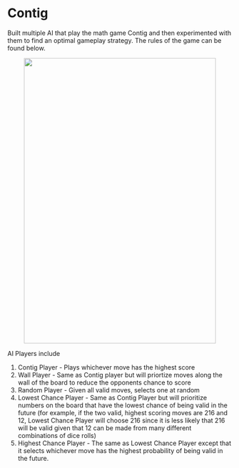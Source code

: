 # Contig
Built multiple AI that play the math game Contig and then experimented with them to find an optimal gameplay strategy. The rules of the game can be found below.

<p align="center">
  <img width="430" height="640" src="https://sites.google.com/a/pvlearners.net/sweigand-games/_/rsrc/1375251341279/contig/Contig.png?height=640&width=430">
</p>

AI Players include

1. Contig Player - Plays whichever move has the highest score
2. Wall Player - Same as Contig player but will priortize moves along the wall of the board to reduce the opponents chance to score
3. Random Player - Given all valid moves, selects one at random
4. Lowest Chance Player - Same as Contig Player but will prioritize numbers on the board that have the lowest chance of being valid in the future (for example, if the two valid, highest scoring moves are 216 and 12, Lowest Chance Player will choose 216 since it is less likely that 216 will be valid given that 12 can be made from many different combinations of dice rolls)
5. Highest Chance Player - The same as Lowest Chance Player except that it selects whichever move has the highest probability of being valid in the future. 

<!--
In order to create the Lowest Chance and Highest Chance Player, for each number on the board, I calculated how likely it is that that number could be played on a random roll. Rolling three die, there are 216 possible combinations so I simply computed every valid number for every roll. For example, the roll {1, 1, 1} can compute to 1 (1 * 1 * 1), 2 (1 + 1 * 1), and 3 (1 + 1 + 1). Then I did this with {1, 1, 2}, {1, 1, 3}, etc. 

Once I had all the possible valid numbers for any given roll, the percentage chance of that number being playable given a random roll is (# of rolls where this number is valid / # of possible rolls). If 7 can be made 180 ways, then the number 7 on the board has a (180/216) -> 83.3% chance of being valid given a random roll. 
 -->
